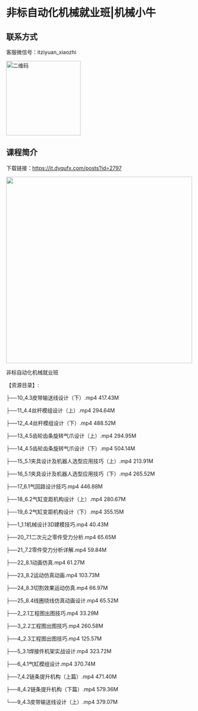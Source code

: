 # 非标自动化机械就业班|机械小牛

## 联系方式

客服微信号：itziyuan_xiaozhi

<img src="https://ziyuanyun.oss-cn-guangzhou.aliyuncs.com/common/20240614073449/666b82192834a.jpg" width="200" height="200" alt="二维码">

## 课程简介

下载链接：https://it.dyqufx.com/posts?id=2797

<img src="https://ziyuanyun.oss-cn-guangzhou.aliyuncs.com/yun/20240515184323/664491cb00721.jpg" width="500" alt="">

  非标自动化机械就业班



 【资源目录】:

 ├──10_4.3皮带输送线设计（下）.mp4 417.43M

 ├──11_4.4丝杆模组设计（上）.mp4 294.64M

 ├──12_4.4丝杆模组设计（下）.mp4 488.52M

 ├──13_4.5齿轮齿条旋转气爪设计（上）.mp4 294.95M

 ├──14_4.5齿轮齿条旋转气爪设计（下）.mp4 504.14M

 ├──15_5.1夹具设计及机器人选型应用技巧（上）.mp4 213.91M

 ├──16_5.1夹具设计及机器人选型应用技巧（下）.mp4 265.52M

 ├──17_6.1气回路设计技巧.mp4 446.88M

 ├──18_6.2气缸变距机构设计（上）.mp4 280.67M

 ├──19_6.2气缸变距机构设计（下）.mp4 355.15M

 ├──1_1.1机械设计3D建模技巧.mp4 40.43M

 ├──20_7.1二次元之零件受力分析.mp4 65.65M

 ├──21_7.2零件受力分析详解.mp4 59.84M

 ├──22_8.1动画仿真.mp4 61.27M

 ├──23_8.2运动仿真动画.mp4 103.73M

 ├──24_8.3切割效果运动仿真.mp4 66.97M

 ├──25_8.4线圈绕线仿真动画设计.mp4 65.52M

 ├──2_2.1工程图出图技巧.mp4 33.29M

 ├──3_2.2工程图出图技巧.mp4 260.58M

 ├──4_2.3工程图出图技巧.mp4 125.57M

 ├──5_3.1焊接件机架实战设计.mp4 323.72M

 ├──6_4.1气缸模组设计.mp4 370.74M

 ├──7_4.2链条提升机构（上篇）.mp4 471.40M

 ├──8_4.2链条提升机构（下篇）.mp4 579.36M

 └──9_4.3皮带输送线设计（上）.mp4 379.07M

  
